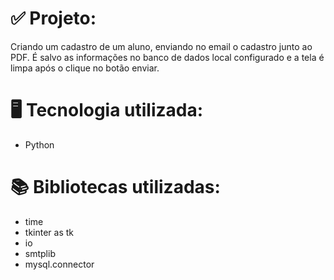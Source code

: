 # ✅ Projeto: 
Criando um cadastro de um aluno, enviando no email o cadastro junto ao PDF. É salvo as informações no banco de dados local configurado e a tela é limpa após o clique no botão enviar.

# 🖥️ Tecnologia utilizada:
- Python

# 📚 Bibliotecas utilizadas:
- time
- tkinter as tk
- io
- smtplib
- mysql.connector
